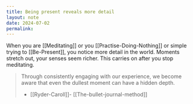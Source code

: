 ```yaml
---
title: Being present reveals more detail
layout: note
date: 2024-07-02
permalink:
---
```


When you are [[Meditating]] or you [[Practise-Doing-Nothing]] or simple trying to [[Be-Present]], you notice more detail in the world. Moments stretch out, your senses seem richer. This carries on after you stop meditating.

> Through consistently engaging with our experience, we become aware that even the dullest moment can have a hidden depth.
> - [[Ryder-Caroll]]- [[The-bullet-journal-method]]
